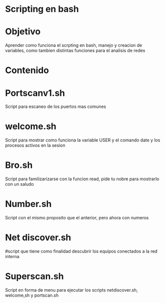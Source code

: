 # Scripting en bash

# Objetivo
Aprender como funciona el scrpting en bash, manejo y creacion de variables, como tambien distintas funciones para el analisis  de redes
# Contenido
# Portscanv1.sh
Script para escaneo de los puertos mas comunes 
# welcome.sh
Script para  mostrar como funciona la variable USER y el comando date y los procesos activos en la sesion
# Bro.sh
Script  para familizarizarse con la funcion read, pide tu nobre para mostrarlo con un saludo
# Number.sh
Script con el mismo proposito que el anterior, pero ahora con numeros
# Net discover.sh
#script que tiene como finalidad descubrir los equipos conectados a la  red interna
# Superscan.sh
Script en forma de menu para ejecutar los scripts netdiscover.sh, welcome,sh y portscan.sh 
